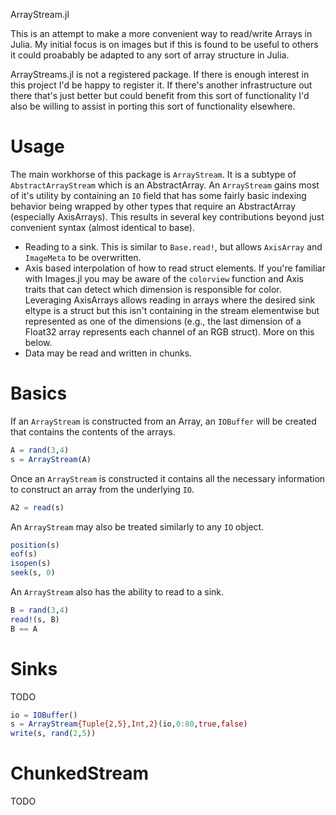 ArrayStream.jl

This is an attempt to make a more convenient way to read/write Arrays in Julia.
My initial focus is on images but if this is found to be useful to others it
could proabably be adapted to any sort of array structure in Julia.

ArrayStreams.jl is not a registered package. If there is enough interest in this
project I'd be happy to register it. If there's another infrastructure out there
that's just better but could benefit from this sort of functionality I'd also be
willing to assist in porting this sort of functionality elsewhere.

# Usage

The main workhorse of this package is `ArrayStream`. It is a subtype of `AbstractArrayStream`
which is an AbstractArray. An `ArrayStream` gains most of it's utility by
containing an `IO` field that has some fairly basic indexing behavior being wrapped
by other types that require an AbstractArray (especially AxisArrays). This results
in several key contributions beyond just convenient syntax (almost identical to
base).

* Reading to a sink. This is similar to `Base.read!`, but allows `AxisArray` and
  `ImageMeta` to be overwritten.
* Axis based interpolation of how to read struct elements. If you're familiar
  with Images.jl you may be aware of the `colorview` function and Axis traits
  that can detect which dimension is responsible for color. Leveraging AxisArrays
  allows reading in arrays where the desired sink eltype is a struct but this isn't
  containing in the stream elementwise but represented as one of the dimensions
  (e.g., the last dimension of a Float32 array represents each channel of an RGB
  struct). More on this below.
* Data may be read and written in chunks.

# Basics

If an `ArrayStream` is  constructed from an Array, an `IOBuffer` will be created
that contains the contents of the arrays.

```julia
A = rand(3,4)
s = ArrayStream(A)
```

Once an `ArrayStream` is constructed it contains all the necessary information to
construct an array from the underlying `IO`.
```julia
A2 = read(s)
```

An `ArrayStream` may also be treated similarly to any `IO` object.
```julia
position(s)
eof(s)
isopen(s)
seek(s, 0)
```

An `ArrayStream` also has the ability to read to a sink.
```julia
B = rand(3,4)
read!(s, B)
B == A
```

# Sinks
TODO

```julia
io = IOBuffer()
s = ArrayStream{Tuple{2,5},Int,2}(io,0:80,true,false)
write(s, rand(2,5))
```

# ChunkedStream
TODO


